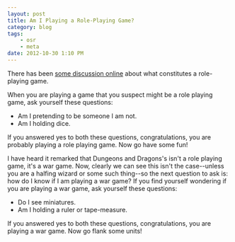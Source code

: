 ```yaml
---
layout: post
title: Am I Playing a Role-Playing Game?
category: blog
tags:
    - osr
    - meta
date: 2012-10-30 1:10 PM
---
```


There has been [some discussion online][1] about what constitutes a role-playing game.

When you are playing a game that you suspect might be a role playing game, ask yourself these questions:

 * Am I pretending to be someone I am not.
 * Am I holding dice.
 
If you answered yes to both these questions, congratulations, you are probably playing a role playing game. Now go have some fun!

I have heard it remarked that Dungeons and Dragons's isn't a role playing game, it's a war game. Now, clearly we can see this isn't the case--unless you are a halfing wizard or some such thing--so the next question to ask is: how do I know if I am playing a war game? If you find yourself wondering if you are playing a war game, ask yourself these questions:

 * Do I see miniatures.
 * Am I holding a ruler or tape-measure.
 
If you answered yes to both these questions, congratulations, you are playing a war game. Now go flank some units!


[1]: http://untimately.blogspot.ca/2012/10/role-playing.html